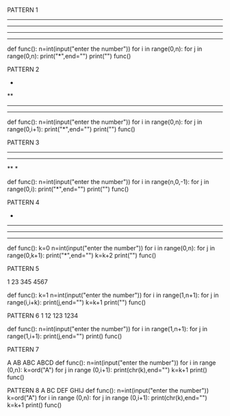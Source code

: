 PATTERN 1

***
***
***
***

def func():
    n=int(input("enter the number"))
    for i in range(0,n):
        for j in range(0,n):
            print("*",end="")
        print("")
func()

PATTERN 2

*
**
***
****

def func():
    n=int(input("enter the number"))
    for i in range(0,n):
        for j in range(0,i+1):
            print("*",end="")
        print("")
func()

PATTERN 3

****
***
**
*

def func():
    n=int(input("enter the number"))
    for i in range(n,0,-1):
        for j in range(0,i):
            print("*",end="")
        print("")
func()

PATTERN 4

*
***
*****
*******

def func():
    k=0
    n=int(input("enter the number"))
    for i in range(0,n):
        for j in range(0,k+1):
            print("*",end="")
        k=k+2
        print("")
func()

PATTERN 5

1
23
345
4567

def func():
    k=1
    n=int(input("enter the number"))
    for i in range(1,n+1):
        for j in range(i,i+k):
            print(j,end="")
        k=k+1
        print("")
func()

PATTERN 6
1
12
123
1234

def func():
    n=int(input("enter the number"))
    for i in range(1,n+1):
        for j in range(1,i+1):
            print(j,end="")
        print()
func()


PATTERN 7

A
AB
ABC
ABCD
def func():
    n=int(input("enter the number"))
    for i in range (0,n):
        k=ord("A")
        for j in range (0,i+1):
            print(chr(k),end="")
            k=k+1
        print()
func()

PATTERN 8
A
BC
DEF
GHIJ
def func():
    n=int(input("enter the number"))
    k=ord("A")
    for i in range (0,n):
        for j in range (0,i+1):
            print(chr(k),end="")
            k=k+1
        print()
func()
